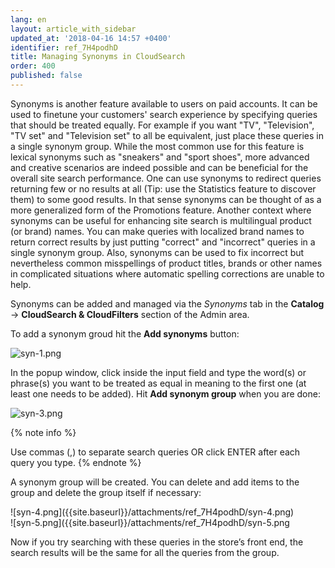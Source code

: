 ```yaml
---
lang: en
layout: article_with_sidebar
updated_at: '2018-04-16 14:57 +0400'
identifier: ref_7H4podhD
title: Managing Synonyms in CloudSearch
order: 400
published: false
---
```

Synonyms is another feature available to users on paid accounts. It can be used to fine­tune your customers' search experience by specifying queries that should be treated equally. For example if you want "TV", "Television", "TV set" and "Television set" to all be equivalent, just place these queries in a single synonym group. While the most common use for this feature is lexical synonyms such as "sneakers" and "sport shoes", more advanced and creative scenarios are indeed possible and can be beneficial for the overall site search performance. One can use synonyms to redirect queries returning few or no results at all (Tip: use the Statistics feature to discover them) to some good results. In that sense synonyms can be thought of as a more generalized form of the Promotions feature. Another context where synonyms can be useful for enhancing site search is multilingual product (or brand) names. You can make queries with localized brand names to return correct results by just putting "correct" and "incorrect" queries in a single synonym group. Also, synonyms can be used to fix incorrect but nevertheless common misspellings of product titles, brands or other names in complicated situations where automatic spelling corrections are unable to help. 

Synonyms can be added and managed via the _Synonyms_ tab in the **Catalog** -> **CloudSearch & CloudFilters** section of the Admin area. 

To add a synonym groud hit the **Add synonyms** button:

![syn-1.png]({{site.baseurl}}/attachments/ref_7H4podhD/syn-1.png)


In the popup window, click inside the input field and type the word(s) or phrase(s) you want to be treated as equal in meaning to the first one (at least one needs to be added). 
Hit **Add synonym group** when you are done:

![syn-3.png]({{site.baseurl}}/attachments/ref_7H4podhD/syn-3.png)


{% note info %}

Use commas (,) to separate search queries OR click ENTER after each query you type.
{% endnote %}


A synonym group will be created. You can delete and add items to the group and delete the group itself if necessary:

<div class="ui stackable two column grid">
  <div class="column" markdown="span">![syn-4.png]({{site.baseurl}}/attachments/ref_7H4podhD/syn-4.png)</div>
  <div class="column" markdown="span">![syn-5.png]({{site.baseurl}}/attachments/ref_7H4podhD/syn-5.png</div>
</div>

Now if you try searching with these queries in the store’s front end, the search results will be the same for all the queries from the group.